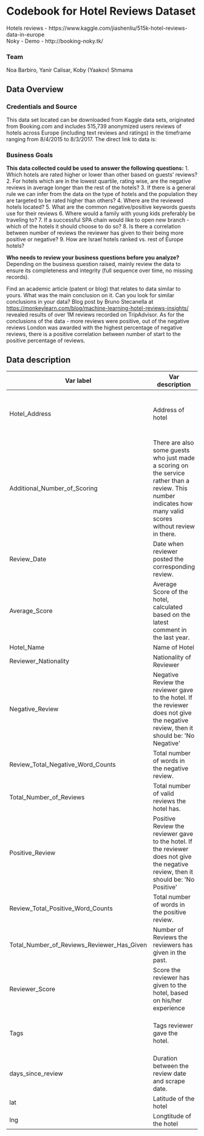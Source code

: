 <h1>Codebook for Hotel Reviews Dataset</h1>
Hotels reviews - https://www.kaggle.com/jiashenliu/515k-hotel-reviews-data-in-europe
<br>
Noky - Demo - http://booking-noky.tk/

<h3>Team</h3>
Noa Barbiro, Yanir Calisar, Koby (Yaakov) Shmama


<h2>Data Overview</h2>
<h3>Credentials and Source</h3>
This data set located can be downloaded from Kaggle data sets, originated from Booking.com and includes 515,739 anonymized users reviews of hotels across Europe (including text reviews and ratings) in the timeframe ranging from 8/4/2015 to 8/3/2017.
The direct link to data is: <https://www.kaggle.com/jiashenliu/515k-hotel-reviews-data-in-europe>

<h3>Business Goals</h3>
<b>This data collected could be used to answer the following questions:</b>
1. Which hotels are rated higher or lower than other based on guests’ reviews?
2. For hotels which are in the lowest quartile, rating wise, are the negative reviews in average longer than the rest of the hotels?
3. If there is a general rule we can infer from the data on the type of hotels and the population they are targeted to be rated higher than others?
4. Where are the reviewed hotels located?
5. What are the common negative/positive keywords guests use for their reviews
6. Where would a family with young kids preferably be traveling to?
7. If a successful SPA chain would like to open new branch - which of the hotels it should choose to do so?
8. Is there a correlation between number of reviews the reviewer has given to their being more positive or negative?
9. How are Israel hotels ranked vs. rest of Europe hotels?


<b>Who needs to review your business questions before you analyze?</b>
Depending on the business question raised, mainly review the data to ensure its completeness and integrity (full sequence over time, no missing records).

Find an academic article (patent or blog) that relates to data similar to yours. What was the main conclusion on it. Can you look for similar conclusions in your data?
Blog post by Bruno Stecanella at <https://monkeylearn.com/blog/machine-learning-hotel-reviews-insights/> revealed results of over 1M reviews recorded on TripAdvisor.
As for the conclusions of the data - more reviews were positive, out of the negative reviews London was awarded with the highest percentage of negative reviews, there is a positive correlation between number of start to the positive percentage of reviews.



<h2>Data description</h2>

| Var label                                  | Var description                                                                                                                                              | Var type | Possible values and value                                                                                                | Min. | 1st Qu. | Median | Mean        | 3rd Qu. | Max.  | Missing Values |
|--------------------------------------------|--------------------------------------------------------------------------------------------------------------------------------------------------------------|----------|--------------------------------------------------------------------------------------------------------------------------|------|---------|--------|-------------|---------|-------|----------------|
| Hotel_Address                              | Address of hotel                                                                                                                                             | String   | w/ 1493 levels " s Gravesandestraat 55 Oost 1092 AA Amsterdam Netherlands",..: 1 1 1 1 1 1 1 1 1 1 ...                   |      |         |        |             |         |       | 0              |
| Additional_Number_of_Scoring               | There are also some guests who just made a scoring on the service rather than a review. This number indicates how many valid scores without review in there. | Numeric  | 194 194 194 194 194 194 194 194 194 194 ...                                                                              | 1    | 169     | 341    | 498.0818361 | 660     | 2682  | 0              |
| Review_Date                                | Date when reviewer posted the corresponding review.                                                                                                          | DateTime | "1/1/2016","1/1/2017",..                                                                                                 |      |         |        |             |         |       | 0              |
| Average_Score                              | Average Score of the hotel, calculated based on the latest comment in the last year.                                                                         | Numeric  | 7.7 7.7 7.7 7.7 7.7 7.7 7.7 7.7 7.7 7.7 ...                                                                              | 5.2  | 8.1     | 8.4    | 8.397486902 | 8.8     | 9.8   | 0              |
| Hotel_Name                                 | Name of Hotel                                                                                                                                                | String   | "11 Cadogan Gardens",..                                                                                                  |      |         |        |             |         |       | 0              |
| Reviewer_Nationality                       | Nationality of Reviewer                                                                                                                                      | String   | " Abkhazia Georgia ",..                                                                                                  |      |         |        |             |         |       | 0              |
| Negative_Review                            | Negative Review the reviewer gave to the hotel. If the reviewer does not give the negative review, then it should be: 'No Negative'                          | String   | " 0 00 Comments "                                                                                                        |      |         |        |             |         |       | 0              |
| Review_Total_Negative_Word_Counts          | Total number of words in the negative review.                                                                                                                | Numeric  | 0 42 210 140 17 33 11 34 15 ...                                                                                          | 0    | 2       | 9      | 18.53945026 | 23      | 408   | 0              |
| Total_Number_of_Reviews                    | Total number of valid reviews the hotel has.                                                                                                                 | Numeric  | 1403 1403 1403 1403 1403 1403 1403 1403 1403 1403 ...                                                                    | 43   | 1161    | 2134   | 2743.743944 | 3613    | 16670 | 0              |
| Positive_Review                            | Positive Review the reviewer gave to the hotel. If the reviewer does not give the negative review, then it should be: 'No Positive'                          | String   | 0 noises Good sleep 10 minutes from bus or metro ",..                                                                    |      |         |        |             |         |       | 0              |
| Review_Total_Positive_Word_Counts          | Total number of words in the positive review.                                                                                                                | Numeric  | 11 105 21 26 8 20 18 19 0 50 ...                                                                                         | 0    | 5       | 11     | 17.7764582  | 22      | 395   | 0              |
| Total_Number_of_Reviews_Reviewer_Has_Given | Number of Reviews the reviewers has given in the past.                                                                                                       | Numeric  | 7 7 9 1 3 1 6 1 3 1 ...                                                                                                  | 1    | 1       | 3      | 7.166000954 | 8       | 355   | 0              |
| Reviewer_Score                             | Score the reviewer has given to the hotel, based on his/her experience                                                                                       | Numeric  | 2.9 7.5 7.1 3.8 6.7 6.7 4.6 10 6.5 7.9 ...                                                                               | 2.5  | 7.5     | 8.8    | 8.39507657  | 9.6     | 10    | 0              |
| Tags                                       | Tags reviewer gave the hotel.                                                                                                                                | String   | "[' Business trip ', ' Couple ', ' 1 King Bed Guest Room ', ' Stayed 2 nights ', ' Submitted from a mobile device ']",.. |      |         |        |             |         |       | 0              |
| days_since_review                          | Duration between the review date and scrape date.                                                                                                            | String   | "0 days","1 days",..                                                                                                     |      |         |        |             |         |       | 0              |
| lat                                        | Latitude of the hotel                                                                                                                                        | Numeric  | 52.4 52.4 52.4 52.4 52.4 ...                                                                                             |      |         |        |             |         |       | 3268           |
| lng                                        | Longtitude of the hotel                                                                                                                                      | Numeric  | 4.92 4.92 4.92 4.92 4.92 ...                                                                                             |      |         |        |             |         |       | 3268           |
